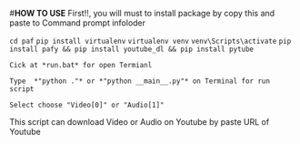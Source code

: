  #**HOW TO USE**
First!!, you will must to install package by copy this and paste to  Command prompt infoloder

`cd paf`
`pip install virtualenv`
`virtualenv venv`
`venv\Scripts\activate`
`pip install pafy && pip install youtube_dl && pip install pytube`




`Cick at *run.bat* for open Termianl`

`Type  *"python ."* or *"python __main__.py"* on Terminal for run script`

`Select choose "Video[0]" or "Audio[1]"`


This script can download Video or Audio on Youtube by paste URL of Youtube
